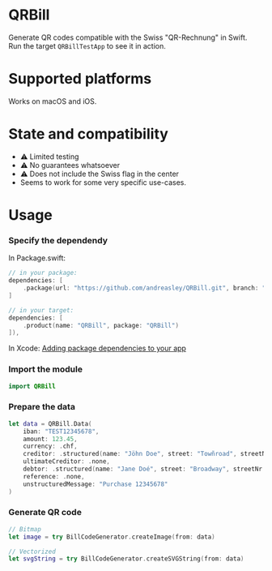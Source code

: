 # QRBill

Generate QR codes compatible with the Swiss "QR-Rechnung" in Swift.  
Run the target `QRBillTestApp` to see it in action.

# Supported platforms

Works on macOS and iOS.

# State and compatibility

* ⚠️ Limited testing
* ⚠️ No guarantees whatsoever
* ⚠️ Does not include the Swiss flag in the center
* Seems to work for some very specific use-cases.

# Usage

### Specify the dependendy


In Package.swift:

```swift
// in your package:
dependencies: [
    .package(url: "https://github.com/andreasley/QRBill.git", branch: "master")
]

// in your target:
dependencies: [
    .product(name: "QRBill", package: "QRBill")
]),

```
In Xcode:
[Adding package dependencies to your app](https://developer.apple.com/documentation/xcode/adding-package-dependencies-to-your-app)


### Import the module

```swift
import QRBill
```

### Prepare the data

```swift
let data = QRBill.Data(
    iban: "TEST12345678",
    amount: 123.45,
    currency: .chf,
    creditor: .structured(name: "Jöhn Doe", street: "Towñroad", streetNr: "10", zip: "8765", city: "Littletown", countryCode: "CH"),
    ultimateCreditor: .none,
    debtor: .structured(name: "Jane Doé", street: "Broadway", streetNr: "1", zip: "1234", city: "New Townish", countryCode: "CH"),
    reference: .none,
    unstructuredMessage: "Purchase 12345678"
)

```

### Generate QR code

```swift
// Bitmap
let image = try BillCodeGenerator.createImage(from: data)

// Vectorized
let svgString = try BillCodeGenerator.createSVGString(from: data)
```
